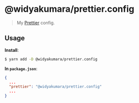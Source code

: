 # @widyakumara/prettier.config

> My [Prettier](https://prettier.io) config.

## Usage

**Install**:

```bash
$ yarn add -D @widyakumara/prettier.config
```

**In `package.json`**:

```json
{
  ...
  "prettier": "@widyakumara/prettier.config"
  ...
}
```
